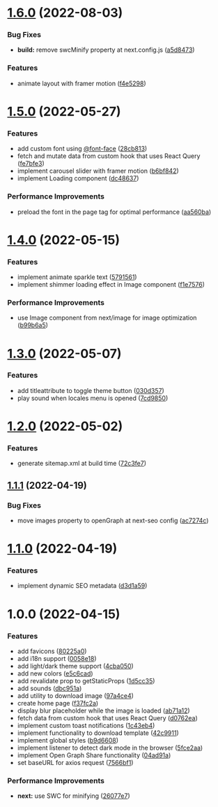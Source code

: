 # [1.6.0](https://github.com/fariasmateuss/meme-generator/compare/v1.5.0...v1.6.0) (2022-08-03)


### Bug Fixes

* **build:** remove swcMinify property at next.config.js ([a5d8473](https://github.com/fariasmateuss/meme-generator/commit/a5d847337ed06a9ce7330c2e57a1b02a6855c596))


### Features

* animate layout with framer motion ([f4e5298](https://github.com/fariasmateuss/meme-generator/commit/f4e52988af12bf33d593700e8f658bff4bc26b47))

# [1.5.0](https://github.com/fariasmateuss/meme-generator/compare/v1.4.0...v1.5.0) (2022-05-27)

### Features

- add custom font using [@font-face](https://github.com/font-face) ([28cb813](https://github.com/fariasmateuss/meme-generator/commit/28cb8131c96032f00bf07198e0dbb63af734c981))
- fetch and mutate data from custom hook that uses React Query ([fe7bfe3](https://github.com/fariasmateuss/meme-generator/commit/fe7bfe366a60d040fcbea9ebac5729e90cb8e323))
- implement carousel slider with framer motion ([b6bf842](https://github.com/fariasmateuss/meme-generator/commit/b6bf8421e9647977af974ee37b831903640aa7fb))
- implement Loading component ([dc48637](https://github.com/fariasmateuss/meme-generator/commit/dc486371f639d7c859d5eb71926dc3fa5dc0d79a))

### Performance Improvements

- preload the font in the page tag for optimal performance ([aa560ba](https://github.com/fariasmateuss/meme-generator/commit/aa560ba05aeef45549f81ce8968878097075123f))

# [1.4.0](https://github.com/fariasmateuss/meme-generator/compare/v1.3.0...v1.4.0) (2022-05-15)

### Features

- implement animate sparkle text ([5791561](https://github.com/fariasmateuss/meme-generator/commit/5791561197e89e86e62347cfc1ecf35283a937ac))
- implement shimmer loading effect in Image component ([f1e7576](https://github.com/fariasmateuss/meme-generator/commit/f1e7576fe2c9914781d7203fbff85daad7717a58))

### Performance Improvements

- use Image component from next/image for image optimization ([b99b6a5](https://github.com/fariasmateuss/meme-generator/commit/b99b6a534119d6bb1844bdade099596ffe8974f3))

# [1.3.0](https://github.com/fariasmateuss/meme-generator/compare/v1.2.0...v1.3.0) (2022-05-07)

### Features

- add titleattribute to toggle theme button ([030d357](https://github.com/fariasmateuss/meme-generator/commit/030d357981933456d36233cd5e2e17c3323adcc5))
- play sound when locales menu is opened ([7cd9850](https://github.com/fariasmateuss/meme-generator/commit/7cd98509a48ee26823375d8c62d65356d1fc5971))

# [1.2.0](https://github.com/fariasmateuss/meme-generator/compare/v1.1.1...v1.2.0) (2022-05-02)

### Features

- generate sitemap.xml at build time ([72c3fe7](https://github.com/fariasmateuss/meme-generator/commit/72c3fe7380c4f1aa29a9c2a14adfa08917ff4c31))

## [1.1.1](https://github.com/fariasmateuss/meme-generator/compare/v1.1.0...v1.1.1) (2022-04-19)

### Bug Fixes

- move images property to openGraph at next-seo config ([ac7274c](https://github.com/fariasmateuss/meme-generator/commit/ac7274c9308408a8ef7cb17f813f2e15b2a1b0f6))

# [1.1.0](https://github.com/fariasmateuss/meme-generator/compare/v1.0.0...v1.1.0) (2022-04-19)

### Features

- implement dynamic SEO metadata ([d3d1a59](https://github.com/fariasmateuss/meme-generator/commit/d3d1a59afb2255d8c1f664a019ad27b45b6f99ef))

# 1.0.0 (2022-04-15)

### Features

- add favicons ([80225a0](https://github.com/fariasmateuss/meme-generator/commit/80225a0ceb66a6a2938cd4c0fa572bc19e5c7413))
- add i18n support ([0058e18](https://github.com/fariasmateuss/meme-generator/commit/0058e18381e59a0920159abf411d94f7a268f099))
- add light/dark theme support ([4cba050](https://github.com/fariasmateuss/meme-generator/commit/4cba050702bc4a5691b3853233bded0134aeb5f2))
- add new colors ([e5c6cad](https://github.com/fariasmateuss/meme-generator/commit/e5c6cad5b0eb6cae713f2c804af2cd15415220b1))
- add revalidate prop to getStaticProps ([1d5cc35](https://github.com/fariasmateuss/meme-generator/commit/1d5cc35a904f9d2ebfcb5734adcb8b10d4016f1d))
- add sounds ([dbc951a](https://github.com/fariasmateuss/meme-generator/commit/dbc951a402be5fa887eb0b909bad3edfdad389b1))
- add utility to download image ([97a4ce4](https://github.com/fariasmateuss/meme-generator/commit/97a4ce49ecd848d61f95ac7044ac40622a948a0a))
- create home page ([f37fc2a](https://github.com/fariasmateuss/meme-generator/commit/f37fc2af24c57df4fa0acb5e60131f555a4e2184))
- display blur placeholder while the image is loaded ([ab71a12](https://github.com/fariasmateuss/meme-generator/commit/ab71a12e321ee2f2044ba57c0e6d2935b5aa77e6))
- fetch data from custom hook that uses React Query ([d0762ea](https://github.com/fariasmateuss/meme-generator/commit/d0762ea7118c610c00bf245b9531153f06c84652))
- implement custom toast notifications ([1c43eb4](https://github.com/fariasmateuss/meme-generator/commit/1c43eb46d789bdb1b5e6fc6965be7b4efdf97867))
- implement functionality to download template ([42c9911](https://github.com/fariasmateuss/meme-generator/commit/42c991184e5ba4297ce87e704fe76f757b083d37))
- implement global styles ([b9d6608](https://github.com/fariasmateuss/meme-generator/commit/b9d6608b745e24b597931d61e40446cb0c30ae32))
- implement listener to detect dark mode in the browser ([5fce2aa](https://github.com/fariasmateuss/meme-generator/commit/5fce2aad45ebafe906a8945fa1e7c9b08d43f769))
- implement Open Graph Share functionality ([04ad91a](https://github.com/fariasmateuss/meme-generator/commit/04ad91abebde2af749fec547217b69d7774f3557))
- set baseURL for axios request ([7566bf1](https://github.com/fariasmateuss/meme-generator/commit/7566bf17d3ace94fe79abbce6dc33f856227f2b1))

### Performance Improvements

- **next:** use SWC for minifying ([26077e7](https://github.com/fariasmateuss/meme-generator/commit/26077e728357d3d8972511f2e485e9c66e8e72c1))
